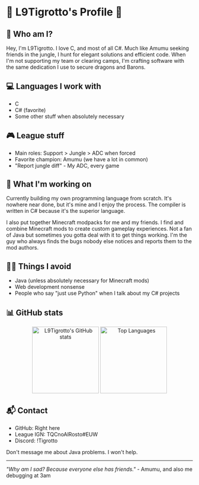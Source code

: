 # 🐯 L9Tigrotto's Profile 🐯

## 🧩 Who am I?

Hey, I'm L9Tigrotto. I love C, and most of all C#. Much like Amumu seeking friends in the jungle, I hunt for elegant solutions and efficient code. When I'm not supporting my team or clearing camps, I'm crafting software with the same dedication I use to secure dragons and Barons.

## 💻 Languages I work with

- C
- C# (favorite)
- Some other stuff when absolutely necessary

## 🎮 League stuff

- Main roles: Support > Jungle > ADC when forced
- Favorite champion: Amumu (we have a lot in common)
- "Report jungle diff" - My ADC, every game

## 🚀 What I'm working on

Currently building my own programming language from scratch. It's nowhere near done, but it's mine and I enjoy the process. The compiler is written in C# because it's the superior language.

I also put together Minecraft modpacks for me and my friends. I find and combine Minecraft mods to create custom gameplay experiences. Not a fan of Java but sometimes you gotta deal with it to get things working. I'm the guy who always finds the bugs nobody else notices and reports them to the mod authors.

## 🙅‍♂️ Things I avoid

- Java (unless absolutely necessary for Minecraft mods)
- Web development nonsense
- People who say "just use Python" when I talk about my C# projects

## 📊 GitHub stats

<p align="center">
  <img height="180em" src="https://github-readme-stats.vercel.app/api?username=L9Tigrotto&show_icons=true&theme=dark" alt="L9Tigrotto's GitHub stats" />
  <img height="180em" src="https://github-readme-stats.vercel.app/api/top-langs/?username=L9Tigrotto&layout=compact&theme=dark" alt="Top Languages" />
</p>

## 📬 Contact

- GitHub: Right here
- League IGN: TQCnoAlRosto#EUW
- Discord: !Tigrotto

Don't message me about Java problems. I won't help.

---

*"Why am I sad? Because everyone else has friends."* - Amumu, and also me debugging at 3am
